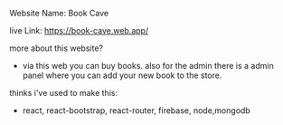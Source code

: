 Website Name: Book Cave

live Link: https://book-cave.web.app/

more about this website?

- via this web you can buy books. also for the admin there is a admin panel where you can add your new book to the store.

thinks i've used to make this:

- react, react-bootstrap, react-router, firebase, node,mongodb

